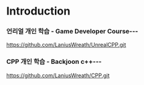 # Introduction

### 언리얼 개인 학습 - Game Developer Course---
https://github.com/LaniusWreath/UnrealCPP.git
###
###
### CPP 개인 학습 - Backjoon c++---
https://github.com/LaniusWreath/CPP.git

